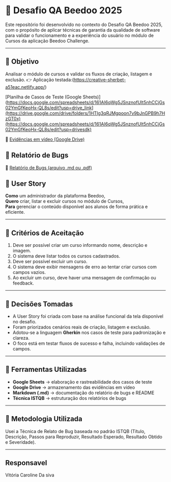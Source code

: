 # 🧠 Desafio QA Beedoo 2025

Este repositório foi desenvolvido no contexto do Desafio QA Beedoo 2025, com o propósito de aplicar técnicas de garantia da qualidade de software para validar o funcionamento e a experiência do usuário no módulo de Cursos da aplicação Beedoo Challenge.

---

## 🎯 Objetivo

Analisar o módulo de cursos e validar os fluxos de criação, listagem e exclusão.
👉  Aplicação testada:(https://creative-sherbet-a51eac.netlify.app/)

[Planilha de Casos de Teste (Google Sheets)](https://docs.google.com/spreadsheets/d/161AI6qWg5JSnznofUlt5nhCCjGs02YmGfKeoHx-QL8s/edit?usp=drive_link](https://drive.google.com/drive/folders/1HTIg3qRJMgpoon7v9bJnGPB9h7HzGT0x)(https://docs.google.com/spreadsheets/d/161AI6qWg5JSnznofUlt5nhCCjGs02YmGfKeoHx-QL8s/edit?usp=drivesdk)

🎥 [Evidências em vídeo (Google Drive)](https://drive.google.com/drive/folders/1g1bpEGJXro0RvSNrXzkRE3sGL4N22_K6?usp=drive_link)

## 🐞  Relatório de Bugs
📄 [Relatório de Bugs (arquivo .md ou .pdf)](https://drive.google.com/file/d/1TtGs3AzjiG9tsSwj9FY-UfhqPV2nEZmE/view?usp=drivesdk)

## 🧩 User Story

**Como** um administrador da plataforma Beedoo,  
**Quero** criar, listar e excluir cursos no módulo de Cursos,  
**Para** gerenciar o conteúdo disponível aos alunos de forma prática e eficiente.

---
## 🎯 Critérios de Aceitação

1. Deve ser possível criar um curso informando nome, descrição e imagem. 
2. O sistema deve listar todos os cursos cadastrados.  
3. Deve ser possível excluir um curso.  
4. O sistema deve exibir mensagens de erro ao tentar criar cursos com campos vazios.  
5. Ao excluir um curso, deve haver uma mensagem de confirmação ou feedback.

---
## 🧩 Decisões Tomadas

- A User Story foi criada com base na análise funcional da tela disponível no desafio.  
- Foram priorizados cenários reais de criação, listagem e exclusão.  
- Adotou-se a linguagem **Gherkin** nos casos de teste para padronização e clareza.  
- O foco está em testar fluxos de sucesso e falha, incluindo validações de campos.

---

## 🧰 Ferramentas Utilizadas

- **Google Sheets** → elaboração e rastreabilidade dos casos de teste  
- **Google Drive** → armazenamento das evidências em vídeo  
- **Markdown (.md)** → documentação do relatório de bugs e README  
- **Técnica ISTQB** → estruturação dos relatórios de bugs

---

## 🧪 Metodologia Utilizada

Usei a Técnica de Relato de Bug baseada no padrão ISTQB (Título, Descrição, Passos para Reproduzir, Resultado Esperado, Resultado Obtido e Severidade).

---

## Responsavel
Vitória Caroline Da siva
